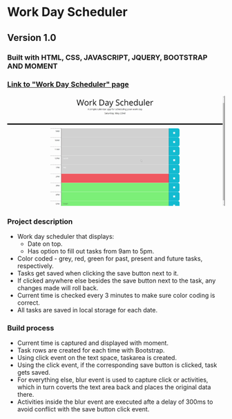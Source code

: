 # Work Day Scheduler
## Version 1.0
### Built with HTML, CSS, JAVASCRIPT, JQUERY, BOOTSTRAP AND MOMENT
### [Link to "Work Day Scheduler" page](https://jamwalab.github.io/work-day-scheduler/)
![Preview](./assets/img/preview.gif)

### Project description
* Work day scheduler that displays:
    * Date on top.
    * Has option to fill out tasks from 9am to 5pm.
* Color coded - grey, red, green for past, present and future tasks, respectively.
* Tasks get saved when clicking the save button next to it.
* If clicked anywhere else besides the save button next to the task, any changes made will roll back.
* Current time is checked every 3 minutes to make sure color coding is correct.
* All tasks are saved in local storage for each date.

### Build process
* Current time is captured and displayed with moment.
* Task rows are created for each time with Bootstrap.
* Using click event on the text space, taskarea is created.
* Using the click event, if the corresponding save button is clicked, task gets saved.
* For everything else, blur event is used to capture click or activities, which in turn coverts the text area back and places the original data there.
* Activities inside the blur event are executed afte a delay of 300ms to avoid conflict with the save button click event. 